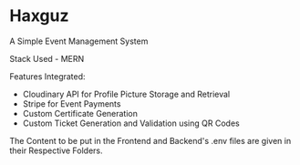 # Haxguz

A Simple Event Management System

Stack Used - MERN

Features Integrated:
- Cloudinary API for Profile Picture Storage and Retrieval
- Stripe for Event Payments
- Custom Certificate Generation
- Custom Ticket Generation and Validation using QR Codes

The Content to be put in the Frontend and Backend's .env files are given in their Respective Folders.
